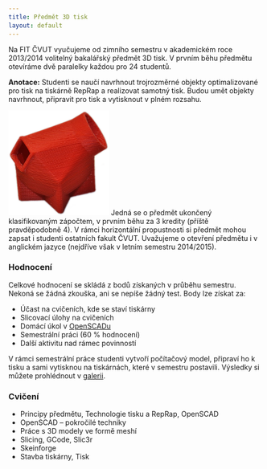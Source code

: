 ```yaml
---
title: Předmět 3D tisk
layout: default
---
```


Na FIT ČVUT vyučujeme od zimního semestru v akademickém roce 2013/2014 volitelný bakalářský předmět 3D tisk. V prvním běhu předmětu otevíráme dvě paralelky každou pro 24 studentů.

**Anotace:** Studenti se naučí navrhnout trojrozměrné objekty optimalizované pro tisk na tiskárně RepRap a realizovat samotný tisk. Budou umět objekty navrhnout, připravit pro tisk a vytisknout v plném rozsahu.

![BI-3DT](images/prints/bi-3dt.png) Jedná se o předmět ukončený klasifikovaným zápočtem, v prvním běhu za 3 kredity (příště pravděpodobně 4). V rámci horizontální propustnosti si předmět mohou zapsat i studenti ostatních fakult ČVUT. Uvažujeme o otevření předmětu i v anglickém jazyce (nejdříve však v letním semestru 2014/2015).

### Hodnocení

Celkové hodnocení se skládá z bodů získaných v průběhu semestru. Nekoná se žádná zkouška, ani se nepíše žádný test. Body lze získat za:

 * Účast na cvičeních, kde se staví tiskárny
 * Slicovací úlohy na cvičeních
 * Domácí úkol v [OpenSCADu](aplikace)
 * Semestrální práci (60 % hodnocení)
 * Další aktivitu nad rámec povinností

V rámci semestrální práce studenti vytvoří počítačový model, připraví ho k tisku a sami vytisknou na tiskárnách, které v semestru postavili. Výsledky si můžete prohlédnout v [galerii](galerie).

### Cvičení

 * Principy předmětu, Technologie tisku a RepRap, OpenSCAD
 * OpenSCAD – pokročilé techniky
 * Práce s 3D modely ve formě meshí
 * Slicing, GCode, Slic3r
 * Skeinforge
 * Stavba tiskárny, Tisk
